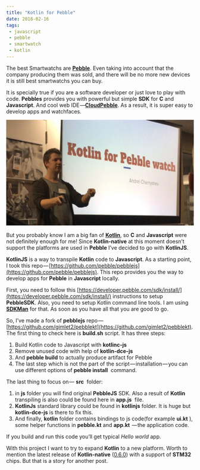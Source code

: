 ```yaml
---
title: "Kotlin for Pebble"
date: 2018-02-16
tags: 
 - javascript
 - pebble
 - smartwatch
 - kotlin
---
```


The best Smartwatchs are [**Pebble**](https://www.pebble.com/). Even taking into account that the company producing them was sold, and there will be no more new devices it is still best smartwatchs you can&nbsp;buy.

It is specially true if you are a software developer or just love to play with code. **Pebbles** provides you with powerful but simple **SDK** for **C** and **Javascript**. And cool web IDE —[**CloudPebble**](https://cloudpebble.net/). As a result, it is super easy to develop apps and watchfaces.
<!-- more -->
![](./images/2018-02-16-1.jpeg)

But you probably know I am a big fan of [**Kotlin**](http://kotlinlang.org/), so **C** and **Javascript** were not definitely enough for me! Since **Kotlin-native** at this moment doesn’t support the platforms are used in **Pebble** I’ve decided to go with **KotlinJS**.

**KotlinJS** is a way to transpile **Kotlin** code to **Javascript**. As a starting point, I took this repo — [https://github.com/pebble/pebblejs](https://github.com/pebble/pebblejs). This repo provides you the way to develop apps for **Pebble** in **Javascript** locally.

First, you need to follow this [https://developer.pebble.com/sdk/install/](https://developer.pebble.com/sdk/install/) instructions to setup **PebbleSDK**. Also, you need to setup Kotlin command line tools. I am using [**SDKMan**](http://sdkman.io/) for that. As soon as you have all that you are good to&nbsp;go.

So, I’ve made a fork of **pebblejs** repo — [https://github.com/gimlet2/pebblekt](https://github.com/gimlet2/pebblekt). The first thing to check here is **build.sh** script. It has three&nbsp;steps:

1. Build Kotlin code to Javascript with **kotlinc-js**
2. Remove unused code with help of **kotlin-dce-js**
3. And **pebble build** to actually produce artifact for&nbsp;Pebble
4. The last step which is not the part of the script — installation — you can use different options of **pebble install** &nbsp;command.

The last thing to focus on — **src** &nbsp;folder:

1. in **js** folder you will find original **PebbleJS** SDK. Also a result of **Kotlin** transpiling is also could be found here in **app.js** &nbsp;file.
2. **KotlinJs** standard library could be found in **kotlinjs** folder. It is huge but **kotlin-dce-js** is there to fix&nbsp;this.
3. And finally, **kotlin** folder contains bindings to js code(for example **ui.kt** ), some helper functions in **pebble.kt** and **app.kt**  — the application code.

If you build and run this code you’ll get typical _Hello world_&nbsp;app.

With this project I want to try to expand **Kotlin** to a new platform. Worth to mention the latest release of **Kotlin-native** ([0.6.0](https://github.com/JetBrains/kotlin-native/releases/tag/v0.6)) with a support of **STM32** chips. But that is a story for another&nbsp;post.